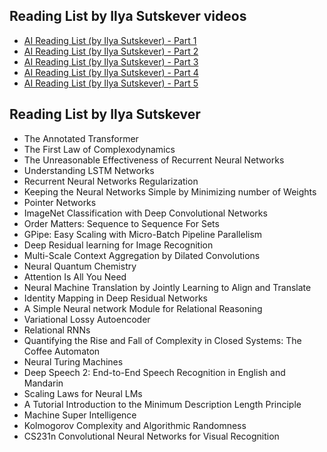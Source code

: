 ## Reading List by Ilya Sutskever videos
- [AI Reading List (by Ilya Sutskever) - Part 1](https://www.youtube.com/watch?v=GU2K0kiHE1Q)
- [AI Reading List (by Ilya Sutskever) - Part 2](https://www.youtube.com/watch?v=GxjEjy5UYJU)
- [AI Reading List (by Ilya Sutskever) - Part 3](https://www.youtube.com/watch?v=asfrjLAyd2g)
- [AI Reading List (by Ilya Sutskever) - Part 4](https://www.youtube.com/watch?v=tGQYZ5-MoRY)
- [AI Reading List (by Ilya Sutskever) - Part 5](https://www.youtube.com/watch?v=oF6vcYHs6rw)

## Reading List by Ilya Sutskever
- The Annotated Transformer
- The First Law of Complexodynamics
- The Unreasonable Effectiveness of Recurrent Neural Networks
- Understanding LSTM Networks
- Recurrent Neural Networks Regularization
- Keeping the Neural Networks Simple by Minimizing number of Weights
- Pointer Networks
- ImageNet Classification with Deep Convolutional Networks
- Order Matters: Sequence to Sequence For Sets
- GPipe: Easy Scaling with Micro-Batch Pipeline Parallelism
- Deep Residual learning for Image Recognition
- Multi-Scale Context Aggregation by Dilated Convolutions
- Neural Quantum Chemistry
- Attention Is All You Need
- Neural Machine Translation by Jointly Learning to Align and Translate
- Identity Mapping in Deep Residual Networks
- A Simple Neural network Module for Relational Reasoning
- Variational Lossy Autoencoder
- Relational RNNs
- Quantifying the Rise and Fall of Complexity in Closed Systems: The Coffee Automaton
- Neural Turing Machines
- Deep Speech 2: End-to-End Speech Recognition in English and Mandarin
- Scaling Laws for Neural LMs
- A Tutorial Introduction to the Minimum Description Length Principle
- Machine Super Intelligence
- Kolmogorov Complexity and Algorithmic Randomness
- CS231n Convolutional Neural Networks for Visual Recognition
